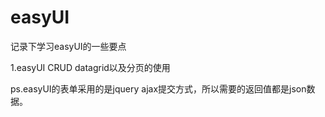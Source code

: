 # easyUI
记录下学习easyUI的一些要点

1.easyUI CRUD datagrid以及分页的使用


ps.easyUI的表单采用的是jquery ajax提交方式，所以需要的返回值都是json数据。
